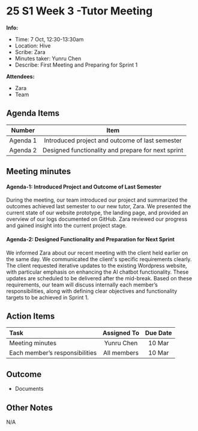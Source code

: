 # 25 S1 Week 3 -Tutor Meeting 
**Info:**
- Time: 7 Oct, 12:30-13:30am
- Location: Hive
- Scribe: Zara
- Minutes taker: Yunru Chen
- Describe: First Meeting and Preparing for Sprint 1

**Attendees:**
- Zara
- Team

## Agenda Items
|  Number  |                        Item                        |
| :------: | :------------------------------------------------: |
| Agenda 1 |  Introduced project and outcome of last semester   |
| Agenda 2 | Designed functionality and prepare for next sprint |


## Meeting minutes
#### Agenda-1: Introduced Project and Outcome of Last Semester
During the meeting, our team introduced our project and summarized the outcomes achieved last semester to our new tutor, Zara. We presented the current state of our website prototype, the landing page, and provided an overview of our logs documented on GitHub. Zara reviewed our progress and gained insight into the current project stage.


#### Agenda-2: Designed Functionality and Preparation for Next Sprint
We informed Zara about our recent meeting with the client held earlier on the same day. We communicated the client's specific requirements clearly. The client requested iterative updates to the existing Wordpress website, with particular emphasis on enhancing the AI chatbot functionality. These updates are scheduled to be delivered after the mid-break. Based on these requirements, our team will discuss internally each member’s responsibilities, along with defining clear objectives and functionality targets to be achieved in Sprint 1.

## Action Items
| Task                           | Assigned To | Due Date |
| :----------------------------- | :---------: | :------: |
| Meeting minutes                | Yunru Chen  |  10 Mar  |
| Each member’s responsibilities | All members |  10 Mar  |


## Outcome
- Documents

## Other Notes
N/A